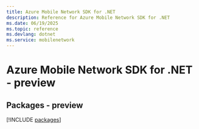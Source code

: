 ```yaml
---
title: Azure Mobile Network SDK for .NET
description: Reference for Azure Mobile Network SDK for .NET
ms.date: 06/19/2025
ms.topic: reference
ms.devlang: dotnet
ms.service: mobilenetwork
---
```

# Azure Mobile Network SDK for .NET - preview
## Packages - preview
[!INCLUDE [packages](mobile-network-index.md)]